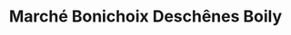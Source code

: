 ---
title: "Marché Bonichoix Deschênes Boily"
url: /matagami/marche-bonichoix-deschenes-boily/
shop: Supermarkt
---